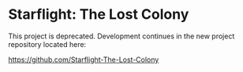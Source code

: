 # Starflight: The Lost Colony

This project is deprecated. Development continues in the new project repository located here:

https://github.com/Starflight-The-Lost-Colony
